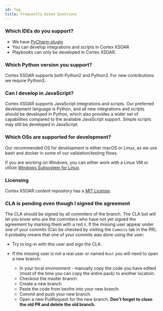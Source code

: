 ```yaml
---
id: faq
title: Frequently Asked Questions
---
```


### Which IDEs do you support?
- We have [PyCharm plugin](https://plugins.jetbrains.com/plugin/12093-demisto-add-on-for-pycharm)
- You can develop integrations and scripts in Cortex XSOAR
- Playbooks can only be developed in Cortex XSOAR.

### Which Python version you support?
Cortex XSOAR supports both Python2 and Python3. For new contributions we require Python3.

### Can I develop in JavaScript?
Cortex XSOAR supports JavaScript integrations and scripts. Our preferred development language is Python, and all new integrations and scripts should be developed in Python, which also provides a wider set of capabilities compared to the available JavaScript support. Simple scripts may still be developed in JavaScript.

### Which OSs are supported for development?
Our recommended OS for development is either macOS or Linux, as we use bash and docker in some of our validation/testing flows.

If you are working on Windows, you can either work with a Linux VM or utilize [Windows Subsystem for Linux](https://docs.microsoft.com/en-us/windows/wsl/install-win10).

### Licensing
Cortex XSOAR content repository has a [MIT License](https://github.com/demisto/content/blob/master/LICENSE).

### CLA is pending even though I signed the agreement
The CLA should be signed by all commiters of the branch. The CLA bot will let you know who are the commiters who have not yet signed the agreement by marking them with a red `X`. 
If the missing user appear under one of your commits (Can be checked by visiting the `Commits` tab in the PR), it probably means that one of your commits was done using the user:
- Try to log-in with this user and sign the CLA. 

- If the missing user is not a real user or named `Root` you will need to open a new branch: 
    - In your local environment - manually copy the code you have edited (most of the time you can copy the entire pack) to another locatoin.
    - Checkout the master branch.
    - Create a new branch.
    - Paste the code from beofre into your new branch.
    - Commit and push your new branch.
    - Open a new PullRequest for the new branch. **Don't forget to close the old PR and delete the old branch.**




